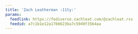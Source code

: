 ```yaml
---
title: 'Zach Leatherman :11ty:'
params:
  feedlink: https://fediverse.zachleat.com/@zachleat.rss
  feedid: a7c1b1e12a1766623ba7c5949f3564aa
---
```


